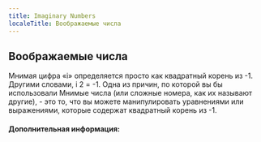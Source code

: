 ```yaml
---
title: Imaginary Numbers
localeTitle: Воображаемые числа
---
```

## Воображаемые числа

Мнимая цифра «i» определяется просто как квадратный корень из -1. Другими словами, i 2 = -1. Одна из причин, по которой вы бы использовали Мнимые числа (или сложные номера, как их называют другие), - это то, что вы можете манипулировать уравнениями или выражениями, которые содержат квадратный корень из -1.

#### Дополнительная информация:
